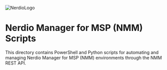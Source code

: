 ![NerdioLogo](https://github.com/user-attachments/assets/972b8974-7317-4ed2-9347-e366f1829cb5)

# Nerdio Manager for MSP (NMM) Scripts

This directory contains PowerShell and Python scripts for automating and managing Nerdio Manager for MSP (NMM) environments through the NMM REST API.
